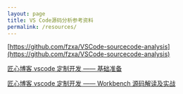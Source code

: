 ```yaml
---
layout: page
title: VS Code源码分析参考资料
permalink: /resources/
---
```


[https://github.com/fzxa/VSCode-sourcecode-analysis](https://github.com/fzxa/VSCode-sourcecode-analysis)

[匠心博客 vscode 定制开发 —— 基础准备](https://zhaomenghuan.js.org/blog/vscode-custom-development-basic-preparation.html)

[匠心博客 vscode 定制开发 —— Workbench 源码解读及实战](https://zhaomenghuan.js.org/blog/vscode-workbench-source-code-interpretation.html)
